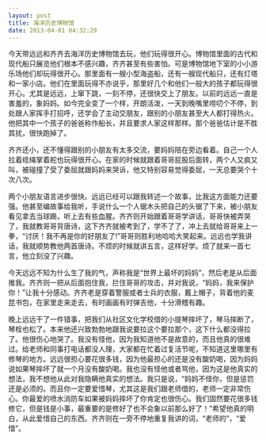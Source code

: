 ```yaml
---
layout: post
title: 海洋历史博物馆
date: 2013-04-01 04:32:29
---
```




今天带远远和齐齐去海洋历史博物馆去玩，他们玩得很开心。博物馆里面的古代和现代船只展览他们根本不感兴趣，齐齐甚至有些害怕。可是博物馆地下室的小小游乐场他们却玩得很开心。那里面有一艘小型海盗船，还有一艘现代船只，还有灯塔和一家小店。他们在里面玩得不亦说乎，那里好几个和他们一般大的孩子都玩得很开心。尤其是远远，上窜下跳，一刻不停，还很快交上了朋友。以前的远远一直是害羞的，象妈妈。如今完全变了一个样，开朗活泼，一天到晚嘴里唠叨个不停，到处跟人家挥手打招呼，还学会了主动交朋友，跟别的小朋友甚至大人都打得热火。他把其中一个孩子的爸爸称作船长，并且要求人家这样那样。那个爸爸估计是不胜其扰，很快跑掉了。

齐齐还小，还不懂得跟别的小朋友有太多交流，要妈妈陪在旁边看着。自己一个人拉着缆绳掌着舵也玩得很开心。在家的时候就跟着哥哥屁股后面转，两个人又疯又叫，被碰撞了受了委屈就跟妈妈来哭诉，他又特别容易觉得委屈，一天总要哭个十次八次。


两个小朋友语言进步很快。远远已经可以跟我转述一个故事，比我这方面能力还要强。他甚至编故事给我听，手说什么一个人锯木头把自己的头锯了下来，被小朋友看见拿去当球踢，听上去有些血腥。齐齐则开始跟着哥哥学讲话，哥哥快被弄哭了，我就教哥哥背唐诗，这下齐齐就被考到了，学不了了，冲上去就给哥哥来上一拳，“讨厌！我不再是你的好朋友了!”哥哥则胜利地哈哈大笑起来。远远也学我讲话，我就顺势教他两首唐诗。不烦的时候就讲五言，这样好学。烦了就来一首七言，他立刻没了兴趣。


今天远远不知为什么生了我的气，声称我是“世界上最坏的妈妈”，然后老是从后面推我。齐齐则一把从后面抱住我，拦住哥哥的攻击，并对我说，“妈妈，我来保护你！”让我十分感动。齐齐老是穿着警服或者士兵的衣服，戴上帽子，背着他的麦昆书包，在家里走来走去，有时画画有时弹吉他，十分滑稽有趣。



晚上远远干了一件错事，把我们从社区文化学校借的小提琴摔坏了，琴马摔断了，琴栓也松了。本来他还兴致勃勃地跟我说要拉这个要拉那个，这下什么都没得拉了。他很伤心地哭了。我没有怪他，因为我知道他不是故意的，而且他真的很难过。给老师和同事打电话都没人理，大家都在忙着过复活节呢，不知道这里哪里有修琴的地方。远远很担心要花很多钱，因为他最担心的还是没有酸奶喝，因为妈妈说如果琴摔坏了就一个月没有酸奶喝。我也没有怪他或者骂他，因为这是他真实的想法，我不想他从此对我隐瞒他真实的想法。我只是说，“妈妈不怪你，但是惩罚还是必须的。而且你一定要爱惜琴，尤其这是我们跟老师借的，老师一定非常伤心。你最爱的喷水消防车如果被妈妈摔坏了你肯定也很伤心。我们固然要花很多钱修它，但是钱是小事，最重要的是修好了也不会象以前那么好了！”希望他真的明白，从此爱惜自己的东西。齐齐则在一旁不停地重复我讲的词，“老师的”，“爱惜”。


